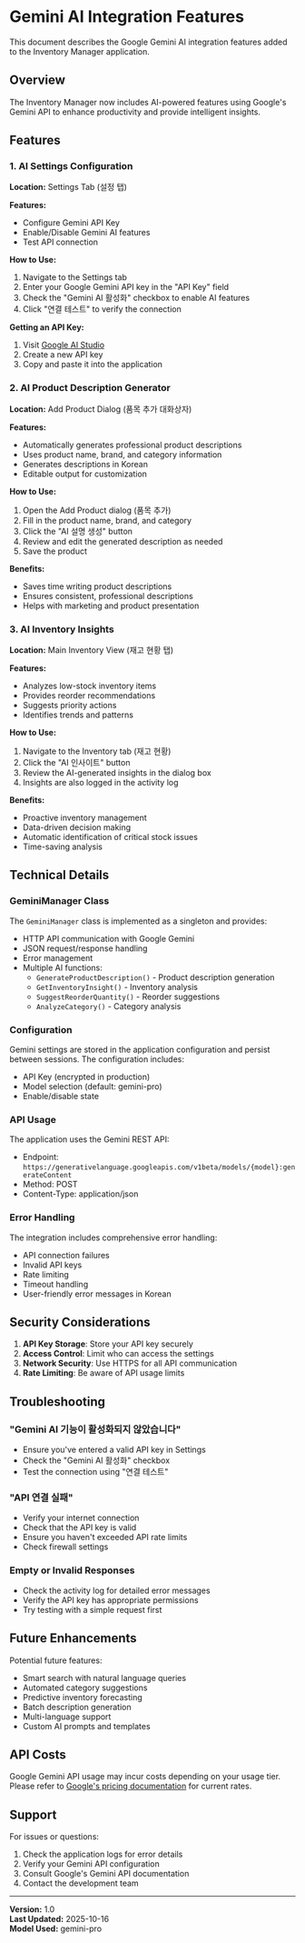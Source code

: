 # Gemini AI Integration Features

This document describes the Google Gemini AI integration features added to the Inventory Manager application.

## Overview

The Inventory Manager now includes AI-powered features using Google's Gemini API to enhance productivity and provide intelligent insights.

## Features

### 1. AI Settings Configuration

**Location:** Settings Tab (설정 탭)

**Features:**
- Configure Gemini API Key
- Enable/Disable Gemini AI features
- Test API connection

**How to Use:**
1. Navigate to the Settings tab
2. Enter your Google Gemini API key in the "API Key" field
3. Check the "Gemini AI 활성화" checkbox to enable AI features
4. Click "연결 테스트" to verify the connection

**Getting an API Key:**
1. Visit [Google AI Studio](https://makersuite.google.com/app/apikey)
2. Create a new API key
3. Copy and paste it into the application

### 2. AI Product Description Generator

**Location:** Add Product Dialog (품목 추가 대화상자)

**Features:**
- Automatically generates professional product descriptions
- Uses product name, brand, and category information
- Generates descriptions in Korean
- Editable output for customization

**How to Use:**
1. Open the Add Product dialog (품목 추가)
2. Fill in the product name, brand, and category
3. Click the "AI 설명 생성" button
4. Review and edit the generated description as needed
5. Save the product

**Benefits:**
- Saves time writing product descriptions
- Ensures consistent, professional descriptions
- Helps with marketing and product presentation

### 3. AI Inventory Insights

**Location:** Main Inventory View (재고 현황 탭)

**Features:**
- Analyzes low-stock inventory items
- Provides reorder recommendations
- Suggests priority actions
- Identifies trends and patterns

**How to Use:**
1. Navigate to the Inventory tab (재고 현황)
2. Click the "AI 인사이트" button
3. Review the AI-generated insights in the dialog box
4. Insights are also logged in the activity log

**Benefits:**
- Proactive inventory management
- Data-driven decision making
- Automatic identification of critical stock issues
- Time-saving analysis

## Technical Details

### GeminiManager Class

The `GeminiManager` class is implemented as a singleton and provides:
- HTTP API communication with Google Gemini
- JSON request/response handling
- Error management
- Multiple AI functions:
  - `GenerateProductDescription()` - Product description generation
  - `GetInventoryInsight()` - Inventory analysis
  - `SuggestReorderQuantity()` - Reorder suggestions
  - `AnalyzeCategory()` - Category analysis

### Configuration

Gemini settings are stored in the application configuration and persist between sessions. The configuration includes:
- API Key (encrypted in production)
- Model selection (default: gemini-pro)
- Enable/disable state

### API Usage

The application uses the Gemini REST API:
- Endpoint: `https://generativelanguage.googleapis.com/v1beta/models/{model}:generateContent`
- Method: POST
- Content-Type: application/json

### Error Handling

The integration includes comprehensive error handling:
- API connection failures
- Invalid API keys
- Rate limiting
- Timeout handling
- User-friendly error messages in Korean

## Security Considerations

1. **API Key Storage**: Store your API key securely
2. **Access Control**: Limit who can access the settings
3. **Network Security**: Use HTTPS for all API communication
4. **Rate Limiting**: Be aware of API usage limits

## Troubleshooting

### "Gemini AI 기능이 활성화되지 않았습니다"
- Ensure you've entered a valid API key in Settings
- Check the "Gemini AI 활성화" checkbox
- Test the connection using "연결 테스트"

### "API 연결 실패"
- Verify your internet connection
- Check that the API key is valid
- Ensure you haven't exceeded API rate limits
- Check firewall settings

### Empty or Invalid Responses
- Check the activity log for detailed error messages
- Verify the API key has appropriate permissions
- Try testing with a simple request first

## Future Enhancements

Potential future features:
- Smart search with natural language queries
- Automated category suggestions
- Predictive inventory forecasting
- Batch description generation
- Multi-language support
- Custom AI prompts and templates

## API Costs

Google Gemini API usage may incur costs depending on your usage tier. Please refer to [Google's pricing documentation](https://ai.google.dev/pricing) for current rates.

## Support

For issues or questions:
1. Check the application logs for error details
2. Verify your Gemini API configuration
3. Consult Google's Gemini API documentation
4. Contact the development team

---

**Version:** 1.0  
**Last Updated:** 2025-10-16  
**Model Used:** gemini-pro
